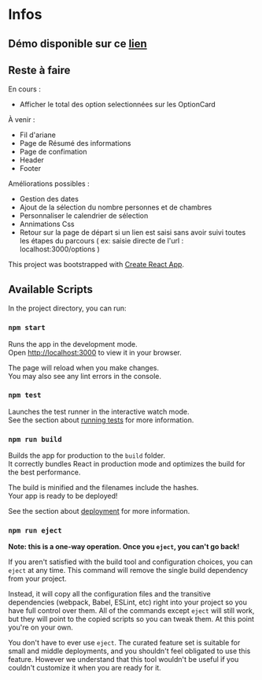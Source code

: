 # Infos

## Démo disponible sur ce [lien](http://146.59.153.148:3000/)

## Reste à faire

En cours :

- Afficher le total des option selectionnées sur les OptionCard

À venir : 
- Fil d'ariane
- Page de Résumé des informations
- Page de confimation
- Header 
- Footer

Améliorations possibles :
- Gestion des dates
- Ajout de la sélection du nombre personnes et de chambres
- Personnaliser le calendrier de sélection
- Annimations Css
- Retour sur la page de départ si un lien est saisi sans avoir suivi toutes les étapes du parcours ( ex: saisie directe de l'url : localhost:3000/options )


This project was bootstrapped with [Create React App](https://github.com/facebook/create-react-app).

## Available Scripts

In the project directory, you can run:

### `npm start`

Runs the app in the development mode.\
Open [http://localhost:3000](http://localhost:3000) to view it in your browser.

The page will reload when you make changes.\
You may also see any lint errors in the console.

### `npm test`

Launches the test runner in the interactive watch mode.\
See the section about [running tests](https://facebook.github.io/create-react-app/docs/running-tests) for more information.

### `npm run build`

Builds the app for production to the `build` folder.\
It correctly bundles React in production mode and optimizes the build for the best performance.

The build is minified and the filenames include the hashes.\
Your app is ready to be deployed!

See the section about [deployment](https://facebook.github.io/create-react-app/docs/deployment) for more information.

### `npm run eject`

**Note: this is a one-way operation. Once you `eject`, you can't go back!**

If you aren't satisfied with the build tool and configuration choices, you can `eject` at any time. This command will remove the single build dependency from your project.

Instead, it will copy all the configuration files and the transitive dependencies (webpack, Babel, ESLint, etc) right into your project so you have full control over them. All of the commands except `eject` will still work, but they will point to the copied scripts so you can tweak them. At this point you're on your own.

You don't have to ever use `eject`. The curated feature set is suitable for small and middle deployments, and you shouldn't feel obligated to use this feature. However we understand that this tool wouldn't be useful if you couldn't customize it when you are ready for it.
